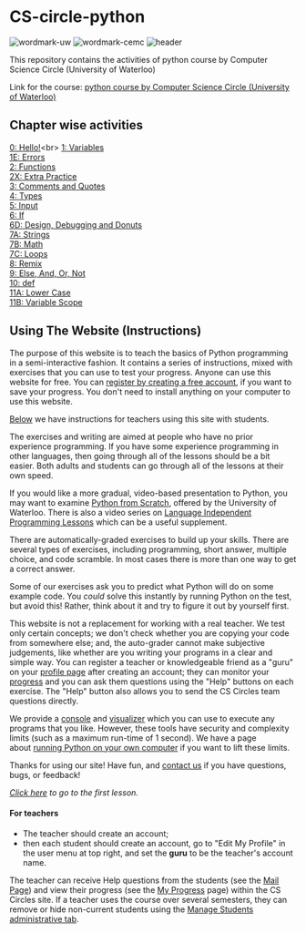 # CS-circle-python
![wordmark-uw](https://cscircles.cemc.uwaterloo.ca/wp-content/plugins/pybox/files/wordmark-uw.gif)
![wordmark-cemc](https://cscircles.cemc.uwaterloo.ca/wp-content/plugins/pybox/files/wordmark-cemc.png)
![header](https://cscircles.cemc.uwaterloo.ca/wp-content/themes/pybox2011childTheme/images/header.jpg)

This repository contains the activities of python course by Computer Science Circle (University  of Waterloo)<p>
Link for the course: [python course by Computer Science Circle (University of Waterloo)](https://cscircles.cemc.uwaterloo.ca)

## Chapter wise activities
[0: Hello!](https://github.com/ansilmbabl/CS-circle-python/tree/788ea28a1d28cd129e980c88b13b4363f9065ee9/0%3A%20Hello!)<br>
[1: Variables](https://github.com/ansilmbabl/CS-circle-python/tree/308ba7dcaa1fe3d56d5550fdec774fb13a88e91a/1%3A%20Variables)<br>
[1E: Errors](https://github.com/ansilmbabl/CS-circle-python/tree/308ba7dcaa1fe3d56d5550fdec774fb13a88e91a/1E%3A%20Errors)<br>
[2: Functions](https://github.com/ansilmbabl/CS-circle-python/tree/master/2:%20Functions)<br>
[2X: Extra Practice](https://github.com/ansilmbabl/CS-circle-python/tree/master/2X:%20Extra%20Practice)<br>
[3: Comments and Quotes](https://github.com/ansilmbabl/CS-circle-python/tree/master/3:%20Comments%20and%20Quotes)<br>
[4: Types](https://github.com/ansilmbabl/CS-circle-python/tree/master/4:%20Types)<br>
[5: Input](https://github.com/ansilmbabl/CS-circle-python/tree/master/5:%20Input)<br>
[6: If](https://github.com/ansilmbabl/CS-circle-python/tree/master/6:%20If)<br>
[6D: Design, Debugging and Donuts](https://github.com/ansilmbabl/CS-circle-python/tree/master/6D:%20Design%2C%20Debugging%20and%20Donuts)<br>
[7A: Strings](https://github.com/ansilmbabl/CS-circle-python/tree/master/7A:%20Strings)<br>
[7B: Math](https://github.com/ansilmbabl/CS-circle-python/tree/master/7B:%20Math)<br>
[7C: Loops](https://github.com/ansilmbabl/CS-circle-python/tree/master/7C:%20Loops)<br>
[8: Remix](https://github.com/ansilmbabl/CS-circle-python/tree/master/8:%20Remix)<br>
[9: Else, And, Or, Not](https://github.com/ansilmbabl/CS-circle-python/tree/master/9:%20Else%2C%20And%2C%20Or%2C%20Not)<br>
[10: def](https://github.com/ansilmbabl/CS-circle-python/tree/master/10:%20def)<br>
[11A: Lower Case](https://github.com/ansilmbabl/CS-circle-python/tree/master/11A:%20Lower%20Case)<br>
[11B: Variable Scope](https://github.com/ansilmbabl/CS-circle-python/tree/master/11B:%20Variable%20Scope)<br>
 

## Using The Website (Instructions)

The purpose of this website is to teach the basics of Python programming in a semi-interactive fashion. It contains a series of instructions, mixed with exercises that you can use to test your progress. Anyone can use this website for free. You can [register by creating a free account](https://cscircles.cemc.uwaterloo.ca/wp-login.php?redirect_to=/), if you want to save your progress. You don't need to install anything on your computer to use this website.

[Below](https://cscircles.cemc.uwaterloo.ca/using-this-website/#teacher) we have instructions for teachers using this site with students.

The exercises and writing are aimed at people who have no prior experience programming. If you have some experience programming in other languages, then going through all of the lessons should be a bit easier. Both adults and students can go through all of the lessons at their own speed.

If you would like a more gradual, video-based presentation to Python, you may want to examine [Python from Scratch](https://open.cs.uwaterloo.ca/python-from-scratch/), offered by the University of Waterloo. There is also a video series on [Language Independent Programming Lessons](https://open.cs.uwaterloo.ca/language-independent-lessons/) which can be a useful supplement.

There are automatically-graded exercises to build up your skills. There are several types of exercises, including programming, short answer, multiple choice, and code scramble. In most cases there is more than one way to get a correct answer.

Some of our exercises ask you to predict what Python will do on some example code. You _could_ solve this instantly by running Python on the test, but avoid this! Rather, think about it and try to figure it out by yourself first.

This website is not a replacement for working with a real teacher. We test only certain concepts; we don't check whether you are copying your code from somewhere else; and, the auto-grader cannot make subjective judgements, like whether are you writing your programs in a clear and simple way. You can register a teacher or knowledgeable friend as a "guru" on your [profile page](https://cscircles.cemc.uwaterloo.ca/wp-admin/profile.php) after creating an account; they can monitor your [progress](https://cscircles.cemc.uwaterloo.ca/user-page) and you can ask them questions using the "Help" buttons on each exercise. The "Help" button also allows you to send the CS Circles team questions directly.

We provide a [console](https://cscircles.cemc.uwaterloo.ca/console/) and [visualizer](https://cscircles.cemc.uwaterloo.ca/visualize) which you can use to execute any programs that you like. However, these tools have security and complexity limits (such as a maximum run-time of 1 second). We have a page about [running Python on your own computer](https://cscircles.cemc.uwaterloo.ca/run-at-home/) if you want to lift these limits.

Thanks for using our site! Have fun, and [contact us](https://cscircles.cemc.uwaterloo.ca/contact/) if you have questions, bugs, or feedback!

_[Click here](https://cscircles.cemc.uwaterloo.ca/) to go to the first lesson._

#### For teachers

*   The teacher should create an account;
*   then each student should create an account, go to "Edit My Profile" in the user menu at top right, and set the **guru** to be the teacher's account name.

The teacher can receive Help questions from the students (see the [Mail Page](http://cscircles.cemc.uwaterloo.ca/mail/)) and view their progress (see the [My Progress](http://cscircles.cemc.uwaterloo.ca/user-page/) page) within the CS Circles site. If a teacher uses the course over several semesters, they can remove or hide non-current students using the [Manage Students administrative tab](/wp-admin/users.php?page=cscircles-students).
